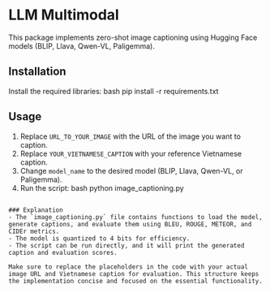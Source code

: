 # LLM Multimodal

This package implements zero-shot image captioning using Hugging Face models (BLIP, Llava, Qwen-VL, Paligemma).

## Installation

Install the required libraries:
bash
pip install -r requirements.txt

## Usage

1. Replace `URL_TO_YOUR_IMAGE` with the URL of the image you want to caption.
2. Replace `YOUR_VIETNAMESE_CAPTION` with your reference Vietnamese caption.
3. Change `model_name` to the desired model (BLIP, Llava, Qwen-VL, or Paligemma).
4. Run the script:
bash
python image_captioning.py
```

### Explanation
- The `image_captioning.py` file contains functions to load the model, generate captions, and evaluate them using BLEU, ROUGE, METEOR, and CIDEr metrics.
- The model is quantized to 4 bits for efficiency.
- The script can be run directly, and it will print the generated caption and evaluation scores.

Make sure to replace the placeholders in the code with your actual image URL and Vietnamese caption for evaluation. This structure keeps the implementation concise and focused on the essential functionality.